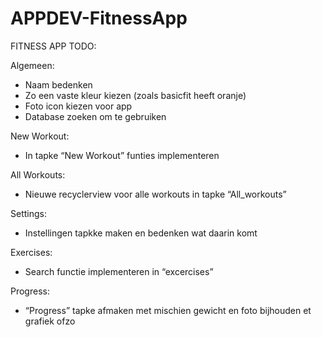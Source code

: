 # APPDEV-FitnessApp

FITNESS APP TODO:

Algemeen:
- Naam bedenken
- Zo een vaste kleur kiezen (zoals basicfit heeft oranje)
- Foto icon kiezen voor app
- Database zoeken om te gebruiken

New Workout:
- In tapke “New Workout” funties implementeren

All Workouts:
- Nieuwe recyclerview voor alle workouts in tapke “All_workouts”

Settings:
- Instellingen tapkke maken en bedenken wat daarin komt

Exercises:
- Search functie implementeren in “excercises” 

Progress:
- “Progress” tapke afmaken met mischien gewicht en foto bijhouden et grafiek ofzo
